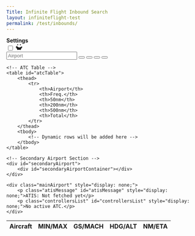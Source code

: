 ```yaml
---
Title: Infinite Flight Inbound Search
layout: infiniteflight-test
permalink: /test/inbounds/
---
```



<div class="settings-menu hidden">
  <div class="settings-header">
    <strong>Settings</strong>
    <div class="theme-toggle-wrapper">    
      <label
        for="themeToggle"
        class="themeToggle st-sunMoonThemeToggleBtn"
        type="checkbox"
        aria-label="Toggle Dark Mode"
      >
        <input type="checkbox" id="themeToggle" class="themeToggleInput" />
        <svg
          width="18"
          height="18"
          viewBox="0 0 20 20"
          fill="currentColor"
          stroke="none"
        >
          <mask id="moon-mask">
            <rect x="0" y="0" width="20" height="20" fill="white"></rect>
            <circle cx="11" cy="3" r="8" fill="black"></circle>
          </mask>
          <circle
            class="sunMoon"
            cx="10"
            cy="10"
            r="8"
            mask="url(#moon-mask)"
          ></circle>
          <g>
            <circle class="sunRay sunRay1" cx="18" cy="10" r="1.5"></circle>
            <circle class="sunRay sunRay2" cx="14" cy="16.928" r="1.5"></circle>
            <circle class="sunRay sunRay3" cx="6" cy="16.928" r="1.5"></circle>
            <circle class="sunRay sunRay4" cx="2" cy="10" r="1.5"></circle>
            <circle class="sunRay sunRay5" cx="6" cy="3.1718" r="1.5"></circle>
            <circle class="sunRay sunRay6" cx="14" cy="3.1718" r="1.5"></circle>
          </g>
        </svg>
      </label>
      <i class="fa-solid fa-xmark" aria-label="Close"></i>
    </div>
  </div>

  <!-- Filter Form -->
  <form id="filterForm" style="display:none;">
    <div class="HeadingFilter">
      <label class="settings-label">Heading</label>
      <input
        type="number"

        min="0"
        max="360"
        placeholder="Minimum"
        aria-label="Minimum Heading"
      />
      <input
        type="number"
        
        min="0"
        max="360"
        placeholder="Maximum"
        aria-label="Maximum Heading"
      />
      <button type="button">Enable</button>
      <button type="button" id="toggleHeadingButton">Hide</button>
    </div>
    <div class="DistanceFilter">
      <label class="settings-label">Distance</label>
      <input
        type="number"
        
        min="0"
        placeholder="Minimum"
        aria-label="Minimum Distance"
      />
      <input
        type="number"
        
        min="0"
        placeholder="Maximum"
        aria-label="Maximum Distance"
      />
      <button type="button"">Enable</button>
      <button type="button">Split</button>
    </div>
    <button
      type="button"
      id="resetDistanceFilterButton"
      style="display:none;"
    >
      Filter
    </button>
  </form>

  <!-- Setting Containers -->
  <div class="setting-container">
    <div class="setting">
      <button class="overlay-button"></button>    
      <span class="setting-button"></span>    
      <p class="setting-title">Heading and Distance</p>
      <p class="setting-description-info">
        Input the minimum and maximum heading and distance to adjust what
        information is shown in the inbounds table.
      </p>
    </div> 
   </div> 
     <div class="HeadingFilter"> 
      <label class="settings-label" for="minHeading">Heading</label>
      <input
        type="number"
        id="minHeading"
        min="0"
        max="360"
        placeholder="Minimum heading..."
        aria-label="Minimum heading..."
      />
      <input
        type="number"
        id="maxHeading"
        min="0"
        max="360"
        placeholder="Maximum heading..."
        aria-label="Maximum heading..."
      />
     </div> 
     <div class="DistanceFilter"> 
      <label class="settings-label" for="minDistance">Distance</label>
      <input
        type="number"
        id="minDistance"
        min="0"
        placeholder="Minimum distance..."
        aria-label="Minimum Distance"
      />
      <input
        type="number"
        id="maxDistance"
        min="0"
        placeholder="Maximum distance..."
        aria-label="Maximum distance..."
      />
      </div>
  <div class="setting-container">
    <div class="setting-border" id="boldHeadingBorder">
      <button class="overlay-button" id="boldHeadingButton"></button>    
      <span class="setting-button"></span> 
      <p class="setting-title">Bold Aircraft by Heading</p>
      <p class="setting-description">
        Aircraft within the heading range will be bold, to make them stand out in the table. Making it easier to track aircraft coming from one direction.
      </p>
     </div>
   </div>
   <div class="setting-container" id="DistanceFilterContainer">
    <div class="setting-border">
      <button class="overlay-button" id="applyDistanceFilterButton"></button>    
      <span class="setting-button"></span> 
      <p class="setting-title">Distance Filter</p>
      <p class="setting-description">
        Filter the table to exclude aircraft outside the distance range.
      </p>
     </div>
   </div>
   <div class="setting-container">
    <div class="setting-border">
      <button class="overlay-button" id="filterHeadingHighlightButton"></button>    
      <span class="setting-button"></span> 
      <p class="setting-title">Split Filter</p>
      <p class="setting-description">
        Input both the heading and distance to split traffic based on direction. When it is disabled, the highlighted colors will be associated with the aircraft's direction of travel. For example, if you input 90 and 270 as the heading, aircraft from the North will only be compared to aircraft to the North, and aircraft from the South will only be compared to aircraft from the South.
      </p>
     </div>
   </div>
 <div class="setting-information">
  <div class="setting-container">
    <div class="setting">
      <p class="setting-title">Separation</p>
      <p class="setting-description">
        The table is color coded based on ETA (Estimated Time of Arrival)
        separation.
      </p>
      <div class="box-container">
        <div class="box" style="background-color:#fffa9f;"></div>
        <p class="setting-description">10 seconds separation.</p>
      </div>
      <div class="box-container">
        <div class="box" style="background-color:#80daeb;"></div>
        <p class="setting-description">30 seconds separation.</p>
      </div>
      <div class="box-container">
        <div class="box" style="background-color:#daceca;"></div>
        <p class="setting-description">60 seconds separation.</p>
      </div>
      <div class="box-container">
        <div class="box" style="background-color:#eaeaea;"></div>
        <p class="setting-description">120 seconds separation.</p>
      </div>
    </div>
  </div>
</div> 
</div>

<div class="container">
   <div class="page-left">
    <div class="nav-container">
        <div class="nav-left">
            <input 
                type="text" 
                id="icao" 
                name="icao" 
                placeholder="Airport"
            />
            <button id="search">
                <i class="fa-solid fa-magnifying-glass" aria-hidden="true"></i>
            </button>
            <button id="add">
                <i class="fa-solid fa-plus" aria-hidden="true"></i>
            </button>
            <button id="settings">
                <i class="fa-solid fa-sliders" aria-hidden="true"></i>
            </button>
            <button id="update">
                <i class="fa-solid fa-arrows-rotate" aria-hidden="true"></i>
            </button>
        </div>
        <div class="nav-right" id="atcAirportsList">
        </div>
    </div>
   </div>
  </div>      


    <!-- ATC Table -->
    <table id="atcTable">
        <thead>
            <tr>
                <th>Airport</th>
                <th>Freq.</th>
                <th>50nm</th>
                <th>200nm</th>
                <th>500nm</th>
                <th>Total</th>
            </tr>
        </thead>
        <tbody>
            <!-- Dynamic rows will be added here -->
        </tbody>
    </table>
    
    <!-- Secondary Airport Section -->
    <div id="secondaryAirport">
        <div id="secondaryAirportContainer"></div>
    </div>

    <div class="mainAirport" style="display: none;">
        <p class="atisMessage" id="atisMessage" style="display: none;">ATIS: Not fetched yet</p>
        <p class="controllersList" id="controllersList" style="display: none;">No active ATC.</p>
    </div>
   </div> 
   <div class="page-right">
    <table id="flightsTable">
        <thead>
            <tr>
                <th class="column-one">Aircraft</th>
                <th>MIN/MAX</th>
                <th>GS/MACH</th>
                <th>HDG/ALT</th>
                <th>NM/ETA</th>
            </tr>
        </thead>
        <tbody>
            <!-- Dynamic rows will be added here -->
        </tbody>
    </table>
</div>

<div style="display: none;">
       <button id="manualUpdateButton">Update Information</button>

        <!-- Secondary Airport Search -->
        <form id="secondarySearchForm" novalidate>
            <input type="text" id="secondaryIcao" name="secondaryIcao" placeholder="Enter Secondary ICAO" required>
            <button type="submit">Add Airport</button>
        </form>

        <button type="button" id="updateButton">Update</button>
        <button type="button" id="stopUpdateButton" style="display: none;">Stop Update</button>
        <span id="countdownTimer" style="display: none;"></span>
</div>

<script>
// Function to save theme preference in localStorage
function saveThemePreference(theme) {
    localStorage.setItem('theme', theme);
    const expirationDate = new Date();
    expirationDate.setDate(expirationDate.getDate() + 30);
    localStorage.setItem('themeExpiration', expirationDate.getTime()); // Save expiration time
}

// Function to load theme preference from localStorage
function loadThemePreference() {
    const expirationTime = localStorage.getItem('themeExpiration');
    const now = new Date().getTime();

    // Check if the saved preference is still valid
    if (expirationTime && now > expirationTime) {
        localStorage.removeItem('theme');
        localStorage.removeItem('themeExpiration');
        return null;
    }
    return localStorage.getItem('theme');
}

// Detect system dark mode preference and apply on page load
document.addEventListener('DOMContentLoaded', () => {
    const checkbox = document.getElementById("themeToggle");
    const savedTheme = loadThemePreference();

    if (savedTheme === 'dark') {
        document.body.classList.add('dark-mode');
        checkbox.checked = true;
    } else if (savedTheme === 'light') {
        document.body.classList.remove('dark-mode');
        checkbox.checked = false;
    } else {
        // No saved preference; use system preference
        if (window.matchMedia('(prefers-color-scheme: dark)').matches) {
            document.body.classList.add('dark-mode');
            checkbox.checked = true;
        }
    }

    // Listen for system theme changes and apply them
    window.matchMedia('(prefers-color-scheme: dark)').addEventListener('change', (e) => {
        if (!loadThemePreference()) { // Only apply system theme if no user preference is saved
            if (e.matches) {
                document.body.classList.add('dark-mode');
                checkbox.checked = true;
            } else {
                document.body.classList.remove('dark-mode');
                checkbox.checked = false;
            }
        }
    });
});

// Toggle dark mode manually and save preference
const checkbox = document.getElementById("themeToggle");
checkbox.addEventListener("change", () => {
    if (checkbox.checked) {
        document.body.classList.add('dark-mode');
        saveThemePreference('dark'); // Save dark mode preference
    } else {
        document.body.classList.remove('dark-mode');
        saveThemePreference('light'); // Save light mode preference
    }
});

// Toggle the visibility of the settings menu
document.getElementById('settings').addEventListener('click', (event) => {
    const settingsMenu = document.querySelector('.settings-menu');
    settingsMenu.classList.toggle('visible'); // Toggle the 'visible' class
    event.stopPropagation(); // Prevent the event from reaching the document
});

// Close the settings menu when clicking the close button
const closeButton = document.querySelector('.settings-menu .fa-xmark');
closeButton.addEventListener('click', () => {
    const settingsMenu = document.querySelector('.settings-menu');
    settingsMenu.classList.remove('visible'); // Remove the 'visible' class
});

// Close the settings menu when clicking outside of it
document.addEventListener('click', (event) => {
    const settingsMenu = document.querySelector('.settings-menu');
    const settingsButton = document.getElementById('settings');
    if (!settingsMenu.contains(event.target) && !settingsButton.contains(event.target)) {
        settingsMenu.classList.remove('visible'); // Remove the 'visible' class
    }
});

</script>
<script src="/infiniteflight/test/inbounds-test.js"></script>
